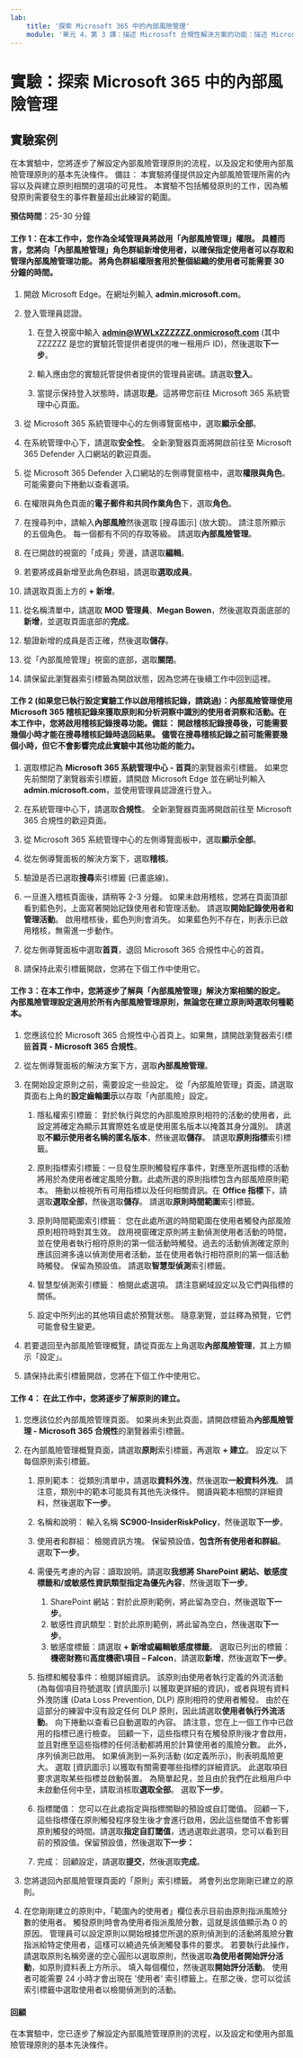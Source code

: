 ```yaml
---
lab:
    title: '探索 Microsoft 365 中的內部風險管理'
    module: '單元 4，第 3 課：描述 Microsoft 合規性解決方案的功能：描述 Microsoft 365 中的內部風險功能'
---
```



# 實驗：探索 Microsoft 365 中的內部風險管理

## 實驗案例
在本實驗中，您將逐步了解設定內部風險管理原則的流程，以及設定和使用內部風險管理原則的基本先決條件。  備註：  本實驗將僅提供設定內部風險管理所需的內容以及與建立原則相關的選項的可見性。  本實驗不包括觸發原則的工作，因為觸發原則需要發生的事件數量超出此練習的範圍。


**預估時間**：25-30 分鐘

#### 工作 1：在本工作中，您作為全域管理員將啟用「內部風險管理」權限。  具體而言，您將向「內部風險管理」角色群組新增使用者，以確保指定使用者可以存取和管理內部風險管理功能。  將角色群組權限套用於整個組織的使用者可能需要 30 分鐘的時間。 

1. 開啟 Microsoft Edge。在網址列輸入 **admin.microsoft.com**。

1. 登入管理員認證。
    1. 在登入視窗中輸入 **admin@WWLxZZZZZZ.onmicrosoft.com** (其中 ZZZZZZ 是您的實驗託管提供者提供的唯一租用戶 ID)，然後選取**下一步**。
    
    1. 輸入應由您的實驗託管提供者提供的管理員密碼。請選取**登入**。
    1. 當提示保持登入狀態時，請選取**是**。這將帶您前往 Microsoft 365 系統管理中心頁面。

1. 從 Microsoft 365 系統管理中心的左側導覽窗格中，選取**顯示全部**。

1. 在系統管理中心下，請選取**安全性**。  全新瀏覽器頁面將開啟前往至 Microsoft 365 Defender 入口網站的歡迎頁面。  

1. 從 Microsoft 365 Defender 入口網站的左側導覽窗格中，選取**權限與角色**。  可能需要向下捲動以查看選項。

1. 在權限與角色頁面的**電子郵件和共同作業角色**下，選取**角色**。

1. 在搜尋列中，請輸入**內部風險**然後選取 [搜尋圖示] (放大鏡)。  請注意所顯示的五個角色。  每一個都有不同的存取等級。  請選取**內部風險管理**。 

1. 在已開啟的視窗的「成員」旁邊，請選取**編輯**。

1. 若要將成員新增至此角色群組，請選取**選取成員**。

1. 請選取頁面上方的 **+ 新增**。

1. 從名稱清單中，請選取 **MOD 管理員**、**Megan Bowen**，然後選取頁面底部的**新增**，並選取頁面底部的**完成**。

1. 驗證新增的成員是否正確，然後選取**儲存**。

1. 從「內部風險管理」視窗的底部，選取**關閉**。

1. 請保留此瀏覽器索引標籤為開啟狀態，因為您將在後續工作中回到這裡。


#### 工作 2 (如果您已執行設定實驗工作以啟用稽核記錄，請跳過)：內部風險管理使用 Microsoft 365 稽核記錄來獲取原則和分析洞察中識別的使用者洞察和活動。在本工作中，您將啟用稽核記錄搜尋功能。備註：  開啟稽核記錄搜尋後，可能需要幾個小時才能在搜尋稽核記錄時退回結果。  儘管在搜尋稽核記錄之前可能需要幾個小時，但它不會影響完成此實驗中其他功能的能力。

1. 選取標記為 **Microsoft 365 系統管理中心 - 首頁**的瀏覽器索引標籤。  如果您先前關閉了瀏覽器索引標籤，請開啟 Microsoft Edge 並在網址列輸入 **admin.microsoft.com**，並使用管理員認證進行登入。

1. 在系統管理中心下，請選取**合規性**。  全新瀏覽器頁面將開啟前往至 Microsoft 365 合規性的歡迎頁面。  

1. 從 Microsoft 365 系統管理中心的左側導覽面板中，選取**顯示全部**。

1. 從左側導覽面板的解決方案下，選取**稽核**。

1. 驗證是否已選取**搜尋**索引標籤 (已畫底線)。

1. 一旦進入稽核頁面後，請稍等 2-3 分鐘。  如果未啟用稽核，您將在頁面頂部看到藍色列，上面寫著開始記錄使用者和管理活動。  請選取**開始記錄使用者和管理活動**。  啟用稽核後，藍色列則會消失。  如果藍色列不存在，則表示已啟用稽核，無需進一步動作。

1. 從左側導覽面板中選取**首頁**，退回 Microsoft 365 合規性中心的首頁。

1. 請保持此索引標籤開啟，您將在下個工作中使用它。

#### 工作 3：在本工作中，您將逐步了解與「內部風險管理」解決方案相關的設定。  內部風險管理設定適用於所有內部風險管理原則，無論您在建立原則時選取何種範本。 

1. 您應該位於 Microsoft 365 合規性中心首頁上。如果無，請開啟瀏覽器索引標籤**首頁 - Microsoft 365 合規性**。

1. 從左側導覽面板的解決方案下方，選取**內部風險管理**。

1. 在開始設定原則之前，需要設定一些設定。  從「內部風險管理」頁面，請選取頁面右上角的**設定齒輪圖示**以存取「內部風險」設定。  
    1. 隱私權索引標籤：  對於執行與您的內部風險原則相符的活動的使用者，此設定將確定為顯示其實際姓名或是使用匿名版本以掩蓋其身分識別。  請選取**不顯示使用者名稱的匿名版本**，然後選取**儲存**。  請選取**原則指標**索引標籤。
    
    1. 原則指標索引標籤：一旦發生原則觸發程序事件，對應至所選指標的活動將用於為使用者確定風險分數。此處所選的原則指標包含內部風險原則範本。  捲動以檢視所有可用指標以及任何相關資訊。在 **Office 指標**下，請選取**選取全部**，然後選取**儲存**。  請選取**原則時間範圍**索引標籤。
    1. 原則時間範圍索引標籤：  您在此處所選的時間範圍在使用者觸發內部風險原則相符時對其生效。   啟用視窗確定原則將主動偵測使用者活動的時間，並在使用者執行相符原則的第一個活動時觸發。過去的活動偵測確定原則應該回溯多遠以偵測使用者活動，並在使用者執行相符原則的第一個活動時觸發。  保留為預設值。  請選取**智慧型偵測**索引標籤。
    1. 智慧型偵測索引標籤：  檢閱此處選項。  請注意網域設定以及它們與指標的關係。
    1. 設定中所列出的其他項目處於預覽狀態。  隨意瀏覽，並註釋為預覽，它們可能會發生變更。

1. 若要退回至內部風險管理概覽，請從頁面左上角選取**內部風險管理**，其上方顯示「設定」。

1. 請保持此索引標籤開啟，您將在下個工作中使用它。

#### 工作 4：  在此工作中，您將逐步了解原則的建立。

1. 您應該位於內部風險管理頁面。  如果尚未到此頁面，請開啟標籤為**內部風險管理 - Microsoft 365 合規性**的瀏覽器索引標籤。

1. 在內部風險管理概覽頁面，請選取**原則**索引標籤，再選取 **+ 建立**。  設定以下每個原則索引標籤。

    1. 原則範本：  從類別清單中，請選取**資料外洩**，然後選取**一般資料外洩**。  請注意，類別中的範本可能具有其他先決條件。  閱讀與範本相關的詳細資料，然後選取**下一步**。
    
    1. 名稱和說明：  輸入名稱 **SC900-InsiderRiskPolicy**，然後選取**下一步**。
    1. 使用者和群組：  檢閱資訊方塊。  保留預設值，**包含所有使用者和群組**。  選取**下一步**。
    1. 需優先考慮的內容：讀取說明。請選取**我想將 SharePoint 網站、敏感度標籤和/或敏感性資訊類型指定為優先內容**，然後選取**下一步**。
        1. SharePoint 網站：對於此原則範例，將此留為空白，然後選取**下一步**。
        1. 敏感性資訊類型：對於此原則範例，將此留為空白，然後選取**下一步**。 
        1. 敏感度標籤：請選取 **+ 新增或編輯敏感度標籤**。  選取已列出的標籤：  **機密財務**和**高度機密\項目 – Falcon**，請選取**新增**，然後選取**下一步**。
    1. 指標和觸發事件：檢閱詳細資訊。  該原則由使用者執行定義的外流活動 (為每個項目符號選取 [資訊圖示] 以獲取更詳細的資訊)，或者與現有資料外洩防護 (Data Loss Prevention, DLP) 原則相符的使用者觸發。  由於在這部分的練習中沒有設定任何 DLP 原則，因此請選取**使用者執行外流活動**。  向下捲動以查看已自動選取的內容。  請注意，您在上一個工作中已啟用的指標已進行檢查。   回顧一下，這些指標只有在觸發原則後才會啟用，並且對應至這些指標的任何活動都將用於計算使用者的風險分數。  此外，序列偵測已啟用。  如果偵測到一系列活動 (如定義所示)，則表明風險更大。  選取 [資訊圖示] 以獲取有關需要哪些指標的詳細資訊。  此選取項目要求選取某些指標並啟動裝置。  為簡單起見，並且由於我們在此租用戶中未啟動任何中至，請取消核取**選取全部**。  選取**下一步**。
    1. 指標閾值：  您可以在此處指定與指標關聯的預設或自訂閾值。  回顧一下，這些指標僅在原則觸發程序發生後才會進行啟用，因此這些閾值不會影響原則觸發的時間。請選取**指定自訂閾值**，透過選取此選項，您可以看到目前的預設值。保留預設值，然後選取**下一步：**  
    1. 完成：  回顧設定，請選取**提交**，然後選取**完成**。

1. 您將退回內部風險管理頁面的「原則」索引標籤。  將會列出您剛剛已建立的原則。  

1. 在您剛剛建立的原則中，「範圍內的使用者」欄位表示目前由原則指派風險分數的使用者。  觸發原則時會為使用者指派風險分數，這就是該值顯示為 0 的原因。  管理員可以設定原則以開始根據您所選的原則偵測到的活動將風險分數指派給特定使用者，這樣可以繞過先偵測觸發事件的要求。  若要執行此操作，請選取原則名稱旁邊的空心圓形以選取原則，然後選取**為使用者開始評分活動**，如原則資料表上方所示。  填入每個欄位，然後選取**開始評分活動**。  使用者可能需要 24 小時才會出現在 '使用者' 索引標籤上。在那之後，您可以從該索引標籤中選取使用者以檢閱偵測到的活動。

#### 回顧
在本實驗中，您已逐步了解設定內部風險管理原則的流程，以及設定和使用內部風險管理原則的基本先決條件。
